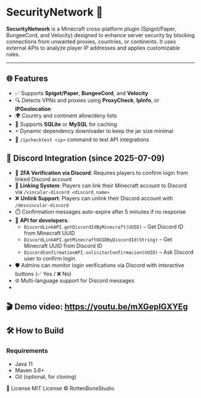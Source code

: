 # SecurityNetwork 🔐

**SecurityNetwork** is a Minecraft cross-platform plugin (Spigot/Paper, BungeeCord, and Velocity) designed to enhance server security by blocking connections from unwanted proxies, countries, or continents. It uses external APIs to analyze player IP addresses and applies customizable rules.

---

## 🌐 Features

- ✅ Supports **Spigot/Paper**, **BungeeCord**, and **Velocity**
- 🔍 Detects VPNs and proxies using **ProxyCheck**, **IpInfo**, or **IPGeolocation**
- 🌍 Country and continent allow/deny lists
- 💾 Supports **SQLite** or **MySQL** for caching
- ⚡ Dynamic dependency downloader to keep the jar size minimal
- 🧪 `/ipchecktest <ip>` command to test API integrations
## 🤖 Discord Integration (since 2025-07-09)

- 🔐 **2FA Verification via Discord**: Requires players to confirm login from linked Discord account
- 🔗 **Linking System**: Players can link their Minecraft account to Discord via `/vincular-discord <discord_name>`
- ❌ **Unlink Support**: Players can unlink their Discord account with `/desvincular-discord`
- ⏱️ Confirmation messages auto-expire after 5 minutes if no response
- 🧠 **API for developers**:
  - `DiscordLinkAPI.getDiscordIdByMinecraft(UUID)` – Get Discord ID from Minecraft UUID
  - `DiscordLinkAPI.getMinecraftUUIDByDiscordId(String)` – Get Minecraft UUID from Discord ID
  - `DiscordConfirmationAPI.solicitarConfirmacion(UUID)` – Ask Discord user to confirm login
- 🛡️ Admins can monitor login verifications via Discord with interactive buttons (✅ Yes / ❌ No)
- 🌐 Multi-language support for Discord messages
- 
🎬 Demo video: https://youtu.be/mXGepIGXYEg
---

## 🛠 How to Build

### Requirements

- Java 11
- Maven 3.6+
- Git (optional, for cloning)

📜 License
MIT License © RottenBoneStudio
